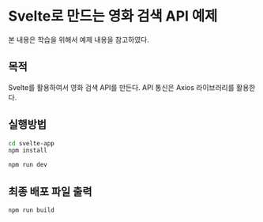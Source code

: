 # Svelte로 만드는 영화 검색 API 예제

본 내용은 학습을 위해서 예제 내용을 참고하였다.

## 목적

Svelte를 활용하여서 영화 검색 API를 만든다. API 통신은 Axios 라이브러리를 활용한다.

## 실행방법

```bash
cd svelte-app
npm install
```

```bash
npm run dev
```

## 최종 배포 파일 출력

```bash
npm run build
```
